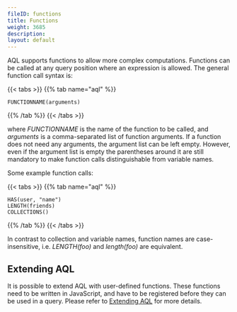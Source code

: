 ```yaml
---
fileID: functions
title: Functions
weight: 3685
description: 
layout: default
---
```

AQL supports functions to allow more complex computations. Functions can be
called at any query position where an expression is allowed. The general
function call syntax is:

{{< tabs >}}
{{% tab name="aql" %}}
```aql
FUNCTIONNAME(arguments)
```
{{% /tab %}}
{{< /tabs >}}

where *FUNCTIONNAME* is the name of the function to be called, and *arguments*
is a comma-separated list of function arguments. If a function does not need any
arguments, the argument list can be left empty. However, even if the argument
list is empty the parentheses around it are still mandatory to make function
calls distinguishable from variable names.

Some example function calls:

{{< tabs >}}
{{% tab name="aql" %}}
```aql
HAS(user, "name")
LENGTH(friends)
COLLECTIONS()
```
{{% /tab %}}
{{< /tabs >}}

In contrast to collection and variable names, function names are case-insensitive, 
i.e. *LENGTH(foo)* and *length(foo)* are equivalent.

## Extending AQL

It is possible to extend AQL with user-defined functions. These functions need to
be written in JavaScript, and have to be registered before they can be used in a query.
Please refer to [Extending AQL](../user-functions/) for more details.

